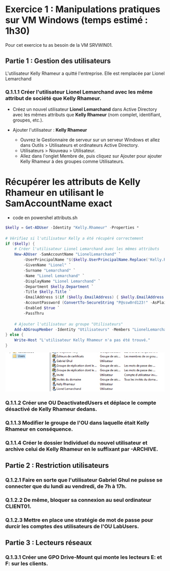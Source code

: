 # Exercice 1 : Manipulations pratiques sur VM Windows (temps estimé : 1h30)
Pour cet exercice tu as besoin de la VM SRVWIN01.

## Partie 1 : Gestion des utilisateurs
L'utilisateur Kelly Rhameur a quitté l'entreprise.
Elle est remplacée par Lionel Lemarchand

### Q.1.1.1 Créer l'utilisateur Lionel Lemarchand avec les même attribut de société que Kelly Rhameur.

- Créez un nouvel utilisateur **Lionel Lemarchand** dans Active Directory avec les mêmes attributs que **Kelly Rhameur** (nom complet, identifiant, groupes, etc.).

- Ajouter l'utilisateur : **Kelly Rhameur**
    - Ouvrez le Gestionnaire de serveur sur un serveur Windows et allez dans Outils > Utilisateurs et ordinateurs Active Directory.
    - Utilisateurs >  Nouveau > Utilisateur.
    - Allez dans l'onglet Membre de, puis cliquez sur Ajouter pour ajouter Kelly Rhameur à des groupes comme Utilisateurs.

# Récupérer les attributs de Kelly Rhameur en utilisant le SamAccountName exact
- code en powershel attributs.sh
```powershell
$kelly = Get-ADUser -Identity "Kelly.Rhameur" -Properties *

# Vérifiez si l'utilisateur Kelly a été récupéré correctement
if ($kelly) {
    # Créer l'utilisateur Lionel Lemarchand avec les mêmes attributs
    New-ADUser -SamAccountName "LionelLemarchand" `
        -UserPrincipalName "$($kelly.UserPrincipalName.Replace('Kelly.Rhameur', 'Lionel.Lemarchand'))" `
        -GivenName "Lionel" `
        -Surname "Lemarchand" `
        -Name "Lionel Lemarchand" `
        -DisplayName "Lionel Lemarchand" `
        -Department $kelly.Department `
        -Title $kelly.Title `
        -EmailAddress $(if ($kelly.EmailAddress) { $kelly.EmailAddress.Replace('Kelly.Rhameur', 'Lionel.Lemarchand') } else { "lionel.lemarchand@ranka.fr" }) `
        -AccountPassword (ConvertTo-SecureString "P@ssw0rd123!" -AsPlainText -Force) `
        -Enabled $true `
        -PassThru

    # Ajouter l'utilisateur au groupe "Utilisateurs"
    Add-ADGroupMember -Identity "Utilisateurs" -Members "LionelLemarchand"
} else {
    Write-Host "L'utilisateur Kelly Rhameur n'a pas été trouvé."
}

```

![users](https://github.com/KAOUTARBAH/Checkpoint3/blob/main/Images/users.png)


### Q.1.1.2 Créer une OU DeactivatedUsers et déplace le compte désactivé de Kelly Rhameur dedans.

### Q.1.1.3 Modifier le groupe de l'OU dans laquelle était Kelly Rhameur en conséquence.

### Q.1.1.4 Créer le dossier Individuel du nouvel utilisateur et archive celui de Kelly Rhameur en le suffixant par -ARCHIVE.

## Partie 2 : Restriction utilisateurs
### Q.1.2.1 Faire en sorte que l'utilisateur Gabriel Ghul ne puisse se connecter que du lundi au vendredi, de 7h à 17h.

### Q.1.2.2 De même, bloquer sa connexion au seul ordinateur CLIENT01.

### Q.1.2.3 Mettre en place une stratégie de mot de passe pour durcir les comptes des utilisateurs de l'OU LabUsers.

## Partie 3 : Lecteurs réseaux
### Q.1.3.1 Créer une GPO Drive-Mount qui monte les lecteurs E: et F: sur les clients.